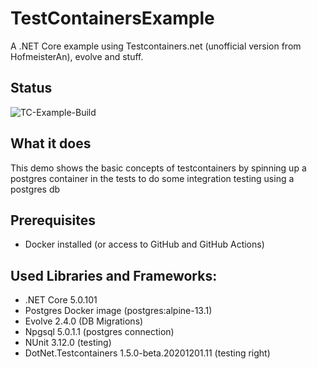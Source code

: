 
# TestContainersExample
 A .NET Core example using Testcontainers.net (unofficial version from HofmeisterAn), evolve and stuff.

## Status
![TC-Example-Build](https://github.com/Pinguwien/TestContainersExample/workflows/TC-Example-Build/badge.svg)
## What it does
This demo shows the basic concepts of testcontainers by spinning up a postgres container in the tests to do some integration testing using a postgres db 

## Prerequisites
* Docker installed (or access to GitHub and GitHub Actions)

## Used Libraries and Frameworks:
* .NET Core 5.0.101
* Postgres Docker image (postgres:alpine-13.1)
* Evolve 2.4.0 (DB Migrations)
* Npgsql 5.0.1.1 (postgres connection)
* NUnit 3.12.0 (testing)
* DotNet.Testcontainers 1.5.0-beta.20201201.11 (testing right)
